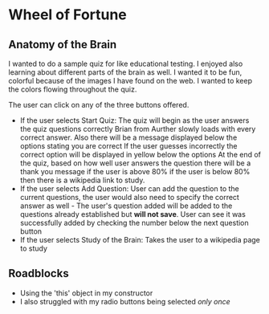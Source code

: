 # Wheel of Fortune

## Anatomy of the Brain
 I wanted to do a sample quiz for like educational testing. I enjoyed also learning about different parts of the brain as well. I wanted it to be fun, colorful because of the images I have found on the web. I wanted to keep the colors flowing throughout the quiz. 

 The user can click on any of the three buttons offered.

 - If the user selects Start Quiz:
    The quiz will begin as the user answers the quiz questions correctly Brian from Aurther slowly loads with every correct answer. Also there will be a message displayed below the options stating you are correct
    If the user guesses incorrectly the correct option will be displayed in yellow below the options
    At the end of the quiz, based on how well user answers the question there will be a thank you message if the user is above 80% if the user is below 80% then there is a wikipedia link to study.
- If the user selects Add Question:
    User can add the question to the current questions, the user would also need to specify the correct answer as well
        - The user's question added will be added to the questions already established but **will not save**.
    User can see it was successfully added by checking the number below the next question button
- If the user selects Study of the Brain:
    Takes the user to a wikipedia page to study




## Roadblocks
 - Using the 'this' object in my constructor
 - I also struggled with my radio buttons being selected  _only once_   